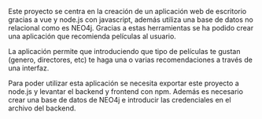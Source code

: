 Este proyecto se centra en la creación de un aplicación web de escritorio gracias a vue y node.js con javascript, además utiliza una base de datos no relacional como es NEO4j.
Gracias a estas herramientas se ha podido crear una aplicación que recomienda películas al usuario.

La aplicación permite que introduciendo que tipo de películas te gustan (genero, directores, etc) te haga una o varias recomendaciones a través de una interfaz.

Para poder utilizar esta aplicación se necesita exportar este proyecto a node.js y levantar el backend y frontend con npm. Además es necesario crear una base de datos de NEO4j e introducir las credenciales en el archivo del backend.
